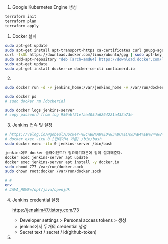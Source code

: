 1. Google Kubernetes Engine 생성

```bash
terraform init
terraform plan
terraform apply
```

1. Docker 설치

```bash
sudo apt-get update
sudo apt-get install apt-transport-https ca-certificates curl gnupg-agent software-properties-common
curl -fsSL https://download.docker.com/linux/ubuntu/gpg | sudo apt-key add -
sudo add-apt-repository "deb [arch=amd64] https://download.docker.com/linux/ubuntu $(lsb_release -cs) stable"
sudo apt-get update
sudo apt-get install docker-ce docker-ce-cli containerd.io
```

2.

```bash
sudo docker run -d -v jenkins_home:/var/jenkins_home -v /var/run/docker.sock:/var/run/docker.sock  -p 8080:8080 -p 50000:50000 --restart=on-failure --name jenkins-server jenkins/jenkins:lts-jdk11

sudo docker ps
# sudo docker rm [dockerid]

sudo docker logs jenkins-server
# copy password from log 950abf21efaa405da6264221a432a73e
```

3. Jenkins 접속 및 설정

```bash
# https://velog.io/@gobeul/Docker-%EC%BB%A8%ED%85%8C%EC%9D%B4%EB%84%88%EB%A1%9C-Jenkins-%EC%84%A4%EC%B9%98%ED%95%98%EA%B8%B0
# docker exec -itu 0 {컨테이너 이름} /bin/bash
sudo docker exec -itu 0 jenkins-server /bin/bash

jenkins에도 docker 클라이언트가 필요하기때문에 같이 설치해준다.
docker exec jenkins-server apt update
docker exec jenkins-server apt install -y docker.io
sudo chmod 777 /var/run/docker.sock
sudo chown root:docker /var/run/docker.sock

# #
env
# JAVA_HOME=/opt/java/openjdk
```

4. Jenkins credential 설정

   https://jenakim47.tistory.com/73

   - Developer settings > Personal access tokens > 생성
   - jenkins에서 두개의 credential 생성
   - Secret text / secret / id(github-token)

5.
